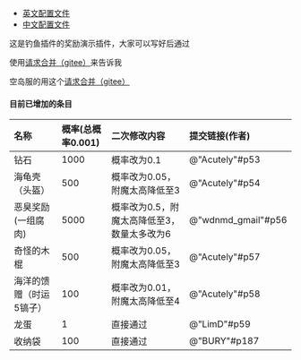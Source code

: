 - [英文配置文件](./example/english.yml)
- [中文配置文件](./example/chinese.yml)

这是钓鱼插件的奖励演示插件，大家可以写好后通过

使用[请求合并（gitee）](https://gitee.com/vlssu/fishing-award/new/survival)来告诉我

空岛服的用这个[请求合并（gitee）](https://gitee.com/vlssu/fishing-award/new/bskyblock)

#### 目前已增加的条目
| 名称 | 概率(总概率0.001) | 二次修改内容 | 提交链接(作者) |
| :-----| :-----| :-----| :-----|
| 钻石 | 1000 | 概率改为0.1 | @"Acutely"#p53 |
| 海龟壳（头盔） | 500 | 概率改为0.05，附魔太高降低至3 | @"Acutely"#p54 |
| 恶臭奖励(一组腐肉) | 5000 | 概率改为0.5，附魔太高降低至3，数量太多改为6 | @"wdnmd_gmail"#p56 |
| 奇怪的木棍 | 500 | 概率改为0.05，附魔太高降低至3 | @"Acutely"#p57 |
| 海洋的馈赠（时运5镐子） | 100 | 概率改为0.01，附魔太高降低至4 | @"Acutely"#p58 |
| 龙蛋 | 1 | 直接通过 | @"LimD"#p59 |
| 收纳袋 | 100 | 直接通过 | @"BURY"#p187 |